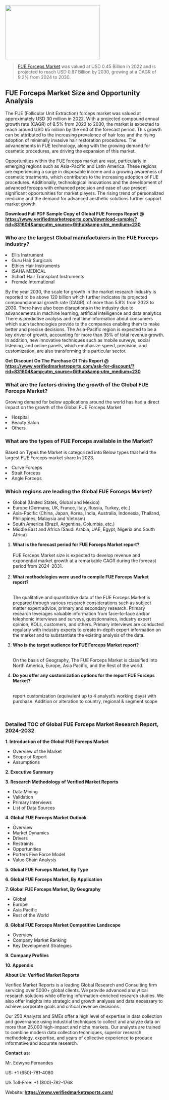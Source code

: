 <img src="https://ffe5etoiles.com/wp-content/uploads/2024/12/MST1-300x171.png" alt="" width="300" height="171" class="alignnone size-medium wp-image-20088" /><blockquote><p><p><a href="https://www.verifiedmarketreports.com/download-sample/?rid=831604&utm_source=Github&utm_medium=230" target="_blank">FUE Forceps Market</a> was valued at USD 0.45 Billion in 2022 and is projected to reach USD 0.87 Billion by 2030, growing at a CAGR of 9.2% from 2024 to 2030.</p></blockquote><p><h2>FUE Forceps Market Size and Opportunity Analysis</h2><p>The FUE (Follicular Unit Extraction) forceps market was valued at approximately USD 30 million in 2022. With a projected compound annual growth rate (CAGR) of 8.5% from 2023 to 2030, the market is expected to reach around USD 65 million by the end of the forecast period. This growth can be attributed to the increasing prevalence of hair loss and the rising adoption of minimally invasive hair restoration procedures. The advancements in FUE technology, along with the growing demand for cosmetic procedures, are driving the expansion of this market.</p><p>Opportunities within the FUE forceps market are vast, particularly in emerging regions such as Asia-Pacific and Latin America. These regions are experiencing a surge in disposable income and a growing awareness of cosmetic treatments, which contributes to the increasing adoption of FUE procedures. Additionally, technological innovations and the development of advanced forceps with enhanced precision and ease of use present significant opportunities for market players. The rising trend of personalized medicine and the demand for advanced aesthetic solutions further support market growth.</p></p><p class=""><strong>Download Full PDF Sample Copy of Global FUE Forceps Report @ <a href="https://www.verifiedmarketreports.com/download-sample/?rid=831604&amp;utm_source=Github&amp;utm_medium=230" target="_blank">https://www.verifiedmarketreports.com/download-sample/?rid=831604&amp;utm_source=Github&amp;utm_medium=230</a></strong></p><h3 id="" class="">Who are the largest Global manufacturers in the FUE Forceps industry?</h3><p><li>Ellis Instrument</li><li> Guru Hair Surgicals</li><li> Ethics Hair Instruments</li><li> ISAHA MEDICAL</li><li> Scharf Hair Transplant Instruments</li><li> Fremde International</li></p><div class=""><div class="" dir="" data-message-author-role="" data-message-id="" data-message-model-slug=""><div class=""><div class=""><div class=""><div class="" dir="" data-message-author-role="" data-message-id="" data-message-model-slug=""><div class=""><div class=""><p>By the year 2030, the scale for growth in the market research industry is reported to be above 120 billion which further indicates its projected compound annual growth rate (CAGR), of more than 5.8% from 2023 to 2030. There have also been disruptions in the industry due to advancements in machine learning, artificial intelligence and data analytics There is predictive analysis and real time information about consumers which such technologies provide to the companies enabling them to make better and precise decisions. The Asia-Pacific region is expected to be a key driver of growth, accounting for more than 35% of total revenue growth. In addition, new innovative techniques such as mobile surveys, social listening, and online panels, which emphasize speed, precision, and customization, are also transforming this particular sector.</p><p><strong>Get Discount On The Purchase Of This Report @&nbsp; <a href="https://www.verifiedmarketreports.com/ask-for-discount/?rid=831604&amp;utm_source=Github&amp;utm_medium=230" target="_blank">https://www.verifiedmarketreports.com/ask-for-discount/?rid=831604&amp;utm_source=Github&amp;utm_medium=230</a></strong></p></div></div></div></div></div></div></div></div><h3 id="" class="">What are the factors driving the growth of the Global FUE Forceps Market?</h3><p id="" class="">Growing demand for below applications around the world has had a direct impact on the growth of the Global FUE Forceps Market</p><p id="" class=""><li>Hospital</li><li> Beauty Salon</li><li> Others</li></p><h3 id="" class="">What are the types of FUE Forceps available in the Market?</h3><p id="" class="">Based on Types the Market is categorized into Below types that held the largest FUE Forceps market share In 2023.</p><p id="" class=""><li>Curve Forceps</li><li> Strait Forceps</li><li> Angle Forceps</li></p><h3 id="" class="">Which regions are leading the Global FUE Forceps Market?</h3><ul><li>Global (United States, Global and Mexico)</li><li>Europe (Germany, UK, France, Italy, Russia, Turkey, etc.)</li><li>Asia-Pacific (China, Japan, Korea, India, Australia, Indonesia, Thailand, Philippines, Malaysia and Vietnam)</li><li>South America (Brazil, Argentina, Columbia, etc.)</li><li>Middle East and Africa (Saudi Arabia, UAE, Egypt, Nigeria and South Africa)</li></ul><p><ol><li><strong>What is the forecast period for FUE Forceps Market report?<br /></strong><br /><span data-sheets-root="1" data-sheets-value="{&quot;1&quot;:2,&quot;2&quot;:&quot;XXXX size is expected to develop revenue and exponential market growth at a remarkable CAGR during the forecast period from 2024&ndash;2030.&quot;}" data-sheets-userformat="{&quot;2&quot;:12674,&quot;4&quot;:{&quot;1&quot;:2,&quot;2&quot;:16776960},&quot;10&quot;:2,&quot;11&quot;:0,&quot;15&quot;:&quot;Arial&quot;,&quot;16&quot;:12}">FUE Forceps Market size is expected to develop revenue and exponential market growth at a remarkable CAGR during the forecast period from 2024&ndash;2031.</span><br /><br /></li><li><strong>What methodologies were used to compile FUE Forceps Market report?<br /><br /></strong><p>The qualitative and quantitative data of the&nbsp;FUE Forceps Market is prepared through various research considerations such as subject matter expert advice, primary and secondary research. Primary research leverages valuable information from face-to-face and/or telephonic interviews and surveys, questionnaires, industry expert opinion, KOLs, customers, and others. Primary interviews are conducted regularly with industry experts to create in-depth expert information on the market and to substantiate the existing analysis of the data.&nbsp;</p></li><li><strong>Who is the target audience for FUE Forceps Market report?<br /><br /></strong><p>On the basis of Geography, The&nbsp;FUE Forceps Market is classified into North America, Europe, Asia Pacific, and the Rest of the world.</p></li><li><strong>Do you offer any customization options for the report FUE Forceps Market?<br /><br /></strong><p>report customization (equivalent up to 4 analyst&rsquo;s working days) with purchase. Addition or alteration to country, regional &amp; segment scope</p><p>&nbsp;</p></li></ol></p><h3 id="" class="">Detailed TOC of Global FUE Forceps Market Research Report, 2024-2032</h3><p id="" class=""><strong>1. Introduction of the Global FUE Forceps Market</strong></p><ul><li>Overview of the Market</li><li>Scope of Report</li><li>Assumptions</li></ul><p id="" class=""><strong>2. Executive Summary</strong></p><p id="" class=""><strong>3. Research Methodology of&nbsp;Verified Market Reports</strong></p><ul><li>Data Mining</li><li>Validation</li><li>Primary Interviews</li><li>List of Data Sources</li></ul><p id="" class=""><strong>4. Global FUE Forceps Market Outlook</strong></p><ul><li>Overview</li><li>Market Dynamics</li><li>Drivers</li><li>Restraints</li><li>Opportunities</li><li>Porters Five Force Model</li><li>Value Chain Analysis</li></ul><p id="" class=""><strong>5. Global FUE Forceps Market, By&nbsp;Type</strong></p><p id="" class=""><strong>6. Global FUE Forceps Market, By Application</strong></p><p id="" class=""><strong>7. Global FUE Forceps Market, By Geography</strong></p><ul><li>Global</li><li>Europe</li><li>Asia Pacific</li><li>Rest of the World</li></ul><p id="" class=""><strong>8. Global FUE Forceps Market Competitive Landscape</strong></p><ul><li>Overview</li><li>Company Market Ranking</li><li>Key Development Strategies</li></ul><p id="" class=""><strong>9. Company Profiles</strong></p><p id="" class=""><strong>10. Appendix</strong></p><p id="" class=""><strong>About Us: Verified Market Reports</strong></p><p id="" class="">Verified Market Reports is a leading Global Research and Consulting firm servicing over 5000+ global clients. We provide advanced analytical research solutions while offering information-enriched research studies. We also offer insights into strategic and growth analyses and data necessary to achieve corporate goals and critical revenue decisions.</p><p id="" class="">Our 250 Analysts and SMEs offer a high level of expertise in data collection and governance using industrial techniques to collect and analyze data on more than 25,000 high-impact and niche markets. Our analysts are trained to combine modern data collection techniques, superior research methodology, expertise, and years of collective experience to produce informative and accurate research.</p><p id="" class=""><strong>Contact us:</strong></p><p id="" class="">Mr. Edwyne Fernandes</p><p id="" class="">US: +1 (650)-781-4080</p><p id="" class="">US Toll-Free: +1 (800)-782-1768</p><p id="" class="">Website: <a target="" data-test-app-aware-link=""><strong>https://www.verifiedmarketreports.com/</strong></a></p>
